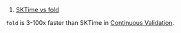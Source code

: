 


1. [SKTime vs fold](/walkthroughs/benchmarking_sktime_fold/)

`fold` is 3-100x faster than SKTime in [Continuous Validation](/concepts/continuous-validation).
